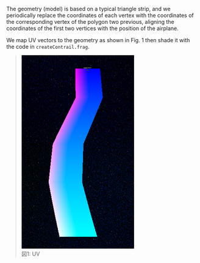The geometry (model) is based on a typical triangle strip, and we periodically replace the coordinates of each vertex with the coordinates of the corresponding vertex of the polygon two previous, aligning the coordinates of the first two vertices with the position of the airplane.

We map UV vectors to the geometry as shown in Fig. 1 then shade it with the code in `createContrail.frag`.

> ![](/docs/figures/contrail.png)\
> 図1: UV
